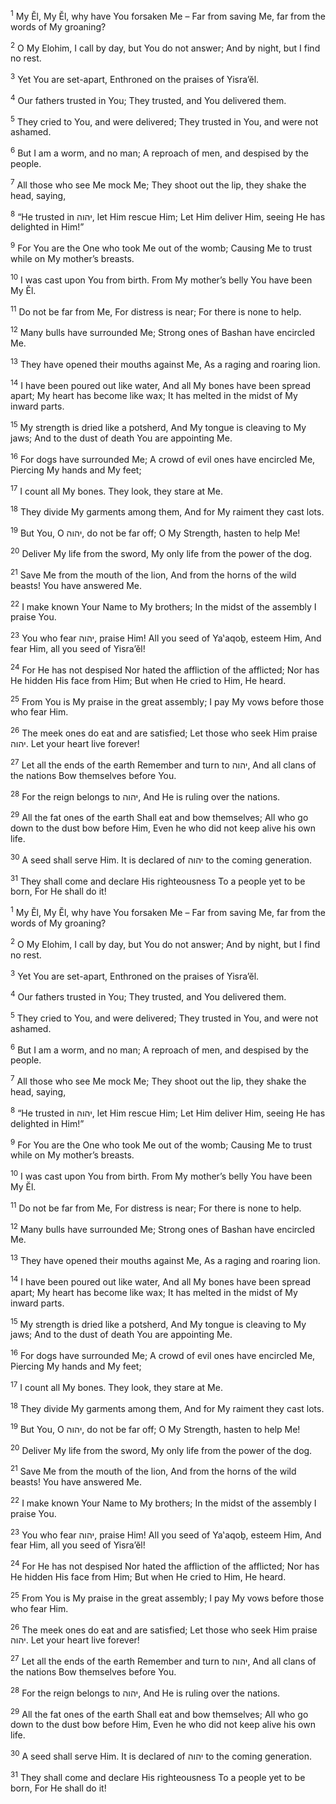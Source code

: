 <sup>1</sup> My Ĕl, My Ĕl, why have You forsaken Me – Far from saving Me, far from the words of My groaning?

<sup>2</sup> O My Elohim, I call by day, but You do not answer; And by night, but I find no rest.

<sup>3</sup> Yet You are set-apart, Enthroned on the praises of Yisra’ĕl.

<sup>4</sup> Our fathers trusted in You; They trusted, and You delivered them.

<sup>5</sup> They cried to You, and were delivered; They trusted in You, and were not ashamed.

<sup>6</sup> But I am a worm, and no man; A reproach of men, and despised by the people.

<sup>7</sup> All those who see Me mock Me; They shoot out the lip, they shake the head, saying,

<sup>8</sup> “He trusted in יהוה, let Him rescue Him; Let Him deliver Him, seeing He has delighted in Him!”

<sup>9</sup> For You are the One who took Me out of the womb; Causing Me to trust while on My mother’s breasts.

<sup>10</sup> I was cast upon You from birth. From My mother’s belly You have been My Ĕl.

<sup>11</sup> Do not be far from Me, For distress is near; For there is none to help.

<sup>12</sup> Many bulls have surrounded Me; Strong ones of Bashan have encircled Me.

<sup>13</sup> They have opened their mouths against Me, As a raging and roaring lion.

<sup>14</sup> I have been poured out like water, And all My bones have been spread apart; My heart has become like wax; It has melted in the midst of My inward parts.

<sup>15</sup> My strength is dried like a potsherd, And My tongue is cleaving to My jaws; And to the dust of death You are appointing Me.

<sup>16</sup> For dogs have surrounded Me; A crowd of evil ones have encircled Me, Piercing My hands and My feet;

<sup>17</sup> I count all My bones. They look, they stare at Me.

<sup>18</sup> They divide My garments among them, And for My raiment they cast lots.

<sup>19</sup> But You, O יהוה, do not be far off; O My Strength, hasten to help Me!

<sup>20</sup> Deliver My life from the sword, My only life from the power of the dog.

<sup>21</sup> Save Me from the mouth of the lion, And from the horns of the wild beasts! You have answered Me.

<sup>22</sup> I make known Your Name to My brothers; In the midst of the assembly I praise You.

<sup>23</sup> You who fear יהוה, praise Him! All you seed of Ya‛aqoḇ, esteem Him, And fear Him, all you seed of Yisra’ĕl!

<sup>24</sup> For He has not despised Nor hated the affliction of the afflicted; Nor has He hidden His face from Him; But when He cried to Him, He heard.

<sup>25</sup> From You is My praise in the great assembly; I pay My vows before those who fear Him.

<sup>26</sup> The meek ones do eat and are satisfied; Let those who seek Him praise יהוה. Let your heart live forever!

<sup>27</sup> Let all the ends of the earth Remember and turn to יהוה, And all clans of the nations Bow themselves before You.

<sup>28</sup> For the reign belongs to יהוה, And He is ruling over the nations.

<sup>29</sup> All the fat ones of the earth Shall eat and bow themselves; All who go down to the dust bow before Him, Even he who did not keep alive his own life.

<sup>30</sup> A seed shall serve Him. It is declared of יהוה to the coming generation.

<sup>31</sup> They shall come and declare His righteousness To a people yet to be born, For He shall do it!

<sup>1</sup> My Ĕl, My Ĕl, why have You forsaken Me – Far from saving Me, far from the words of My groaning?

<sup>2</sup> O My Elohim, I call by day, but You do not answer; And by night, but I find no rest.

<sup>3</sup> Yet You are set-apart, Enthroned on the praises of Yisra’ĕl.

<sup>4</sup> Our fathers trusted in You; They trusted, and You delivered them.

<sup>5</sup> They cried to You, and were delivered; They trusted in You, and were not ashamed.

<sup>6</sup> But I am a worm, and no man; A reproach of men, and despised by the people.

<sup>7</sup> All those who see Me mock Me; They shoot out the lip, they shake the head, saying,

<sup>8</sup> “He trusted in יהוה, let Him rescue Him; Let Him deliver Him, seeing He has delighted in Him!”

<sup>9</sup> For You are the One who took Me out of the womb; Causing Me to trust while on My mother’s breasts.

<sup>10</sup> I was cast upon You from birth. From My mother’s belly You have been My Ĕl.

<sup>11</sup> Do not be far from Me, For distress is near; For there is none to help.

<sup>12</sup> Many bulls have surrounded Me; Strong ones of Bashan have encircled Me.

<sup>13</sup> They have opened their mouths against Me, As a raging and roaring lion.

<sup>14</sup> I have been poured out like water, And all My bones have been spread apart; My heart has become like wax; It has melted in the midst of My inward parts.

<sup>15</sup> My strength is dried like a potsherd, And My tongue is cleaving to My jaws; And to the dust of death You are appointing Me.

<sup>16</sup> For dogs have surrounded Me; A crowd of evil ones have encircled Me, Piercing My hands and My feet;

<sup>17</sup> I count all My bones. They look, they stare at Me.

<sup>18</sup> They divide My garments among them, And for My raiment they cast lots.

<sup>19</sup> But You, O יהוה, do not be far off; O My Strength, hasten to help Me!

<sup>20</sup> Deliver My life from the sword, My only life from the power of the dog.

<sup>21</sup> Save Me from the mouth of the lion, And from the horns of the wild beasts! You have answered Me.

<sup>22</sup> I make known Your Name to My brothers; In the midst of the assembly I praise You.

<sup>23</sup> You who fear יהוה, praise Him! All you seed of Ya‛aqoḇ, esteem Him, And fear Him, all you seed of Yisra’ĕl!

<sup>24</sup> For He has not despised Nor hated the affliction of the afflicted; Nor has He hidden His face from Him; But when He cried to Him, He heard.

<sup>25</sup> From You is My praise in the great assembly; I pay My vows before those who fear Him.

<sup>26</sup> The meek ones do eat and are satisfied; Let those who seek Him praise יהוה. Let your heart live forever!

<sup>27</sup> Let all the ends of the earth Remember and turn to יהוה, And all clans of the nations Bow themselves before You.

<sup>28</sup> For the reign belongs to יהוה, And He is ruling over the nations.

<sup>29</sup> All the fat ones of the earth Shall eat and bow themselves; All who go down to the dust bow before Him, Even he who did not keep alive his own life.

<sup>30</sup> A seed shall serve Him. It is declared of יהוה to the coming generation.

<sup>31</sup> They shall come and declare His righteousness To a people yet to be born, For He shall do it!

